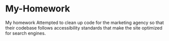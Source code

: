 # My-Homework
My homework
Attempted to clean up code for the marketing agency so that their codebase follows accessibility standards that make the site optimized for search engines.
